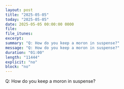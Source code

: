```yaml
---
layout: post
title: "2025-05-05"
today: "2025-05-05"
date: 2025-05-05 00:00:00 0000
file:
file_itunes:
excerpt:
summary: "Q: How do you keep a moron in suspense?"
message: "Q: How do you keep a moron in suspense?"
duration: "01:00"
length: "11444"
explicit: "no"
block: "no"
---
```

Q: How do you keep a moron in suspense?

